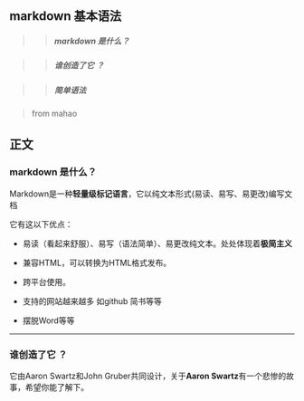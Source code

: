 ## markdown 基本语法

>> ##### markdown 是什么？

>> ##### 谁创造了它 ？

>> ##### 简单语法

> from mahao 

## 正文

### markdown 是什么？
Markdown是一种**轻量级标记语言**，它以纯文本形式(易读、易写、易更改)编写文档

它有这以下优点：

* 易读（看起来舒服）、易写（语法简单）、易更改纯文本。处处体现着**极简主义**

* 兼容HTML，可以转换为HTML格式发布。

* 跨平台使用。

* 支持的网站越来越多 如github 简书等等

* 摆脱Word等等

*******

### 谁创造了它 ？

它由Aaron Swartz和John Gruber共同设计，关于**Aaron Swartz**有一个悲惨的故事，希望你能了解下。   